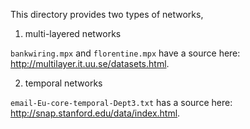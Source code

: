 This directory provides two types of networks,

1. multi-layered networks

`bankwiring.mpx` and `florentine.mpx` have a source here:
http://multilayer.it.uu.se/datasets.html.

2. temporal networks

`email-Eu-core-temporal-Dept3.txt` has a source here:
http://snap.stanford.edu/data/index.html.
